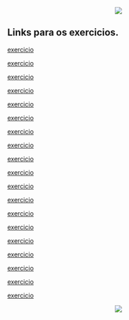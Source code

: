 <p align="center">
  <img src="https://www.beacademy.com.br/wp-content/uploads/2019/11/Logo-Topo.png"/>
  </P>

## Links para os exercicios.
[exercicio](https://github.com/EstefanyS2/beacademy-devstart-logica-programacao/blob/master/algoritmo/exercicio01.ALG)

[exercicio](https://github.com/EstefanyS2/beacademy-devstart-logica-programacao/blob/master/algoritmo/exercicio02.ALG)

[exercicio](https://github.com/EstefanyS2/beacademy-devstart-logica-programacao/blob/master/algoritmo/exercicio03.ALG)

[exercicio](https://github.com/EstefanyS2/beacademy-devstart-logica-programacao/blob/master/algoritmo/exercicio04.ALG)

[exercicio](https://github.com/EstefanyS2/beacademy-devstart-logica-programacao/blob/master/algoritmo/exercicio05.ALG)

[exercicio](https://github.com/EstefanyS2/beacademy-devstart-logica-programacao/blob/master/algoritmo/exercicio06.ALG)

[exercicio](https://github.com/EstefanyS2/beacademy-devstart-logica-programacao/blob/master/algoritmo/exercicio07.ALG)

[exercicio](https://github.com/EstefanyS2/beacademy-devstart-logica-programacao/blob/master/algoritmo/exercicio07.ALG)

[exercicio](https://github.com/EstefanyS2/beacademy-devstart-logica-programacao/blob/master/algoritmo/exercicio09.ALG)

[exercicio](https://github.com/EstefanyS2/beacademy-devstart-logica-programacao/blob/master/algoritmo/exercicio10.ALG)

[exercicio](https://github.com/EstefanyS2/beacademy-devstart-logica-programacao/blob/master/algoritmo/exercicio11.ALG)

[exercicio](https://github.com/EstefanyS2/beacademy-devstart-logica-programacao/blob/master/algoritmo/exercicio12.ALG)

[exercicio](https://github.com/EstefanyS2/beacademy-devstart-logica-programacao/blob/master/algoritmo/exercicio13.ALG)

[exercicio](https://github.com/EstefanyS2/beacademy-devstart-logica-programacao/blob/master/algoritmo/exercicio15.ALG)

[exercicio](https://github.com/EstefanyS2/beacademy-devstart-logica-programacao/blob/master/algoritmo/exercicio16.ALG)

[exercicio](https://github.com/EstefanyS2/beacademy-devstart-logica-programacao/blob/master/algoritmo/exercicio18.ALG)

[exercicio](https://github.com/EstefanyS2/beacademy-devstart-logica-programacao/blob/master/algoritmo/exercicio20.ALG)

[exercicio](https://github.com/EstefanyS2/beacademy-devstart-logica-programacao/blob/master/algoritmo/exercicio22.ALG)

[exercicio](https://github.com/EstefanyS2/beacademy-devstart-logica-programacao/blob/master/algoritmo/exercicio23.ALG)

<p align="center">
<img src="http://img.shields.io/static/v1?label=STATUS&message=FINALIZADo&color=GREEN&style=for-the-badge"/>
</p>

